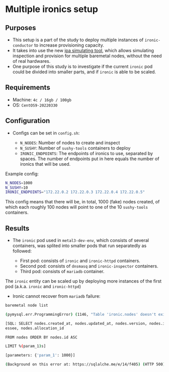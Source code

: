 # Multiple ironics setup

## Purposes

- This setup is a part of the study to deploy multiple instances of `ironic-conductor` to increase provisioning capacity.
- It takes into use the new [ipa simulating tool](https://review.opendev.org/c/openstack/sushy-tools/+/875366), which allows simulating inspection and provision for multiple baremetal nodes, without the need of real hardwares.
- One purpose of this study is to investigate if the current `ironic` pod could be divided into smaller parts, and if `ironic` is able to be scaled.

## Requirements

- Machine: `4c / 16gb / 100gb`
- OS: `CentOS9-20220330`

## Configuration

- Configs can be set in `config.sh`:

   - `N_NODES`: Number of nodes to create and inspect
   - `N_SUSHY`: Number of `sushy-tools` containers to deploy
   - `IRONIC_ENDPOINTS`: The endpoints of ironics to use, separated by spaces.
  The number of endpoints put in here equals the number of ironics that will be used.

Example config:

```bash
N_NODES=1000
N_SUSHY=10
IRONIC_ENDPOINTS="172.22.0.2 172.22.0.3 172.22.0.4 172.22.0.5"
```

This config means that there will be, in total, 1000 (fake) nodes created, of which each roughly 100 nodes will point to one of the 10 `sushy-tools` containers.

## Results

- The `ironic` pod used in `metal3-dev-env`, which consists of several containers, was splited into smaller pods that run separatedly as followed:

   - First pod: consists of `ironic` and `ironic-httpd` containers.
   - Second pod: consists of `dnsmasq` and `ironic-inspector` containers.
   - Third pod: consists of `mariadb` container.

The `ironic` entity can be scaled up by deploying more instances of the first pod (a.k.a. `ironic` and `ironic-httpd`)

- Ironic cannot recover from `mariadb` failure:

```bash
baremetal node list

(pymysql.err.ProgrammingError) (1146, "Table 'ironic.nodes' doesn't exist")

[SQL: SELECT nodes.created_at, nodes.updated_at, nodes.version, nodes.id, nodes.uuid, nodes.instance_uuid, nodes.name, nodes.chassis_id, nodes.power_state, nodes.provision_state, nodes.driver, nodes.conductor_group, nodes.maintenance, nodes.owner, nodes.l
essee, nodes.allocation_id

FROM nodes ORDER BY nodes.id ASC

LIMIT %(param_1)s]

[parameters: {'param_1': 1000}]

(Background on this error at: https://sqlalche.me/e/14/f405) (HTTP 500)
```
